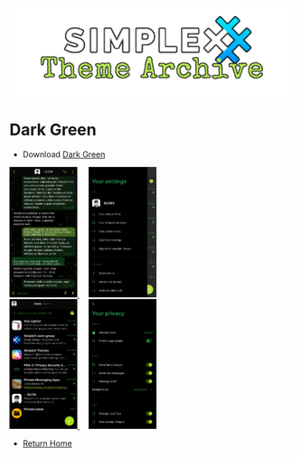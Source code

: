 ![SxC Theme Archive Banner](../resources/SxC_themeBanner.png)

# Dark Green

* Download [Dark Green](../themes/SxC_darkGreen.theme)

<a href="../screenshots/SxC_darkGreen01.jpg" target="_blank">
	<img src="../screenshots/SxC_darkGreen01.jpg" width="120">
</a>&nbsp;&nbsp;&nbsp;
<a href="../screenshots/SxC_darkGreen02.jpg" target="_blank">
	<img src="../screenshots/SxC_darkGreen02.jpg" width="120">
</a>
<br>
<a href="../screenshots/SxC_darkGreen03.jpg" target="_blank">
	<img src="../screenshots/SxC_darkGreen03.jpg" width="120">
</a>&nbsp;&nbsp;&nbsp;
<a href="../screenshots/SxC_darkGreen04.jpg" target="_blank">
	<img src="../screenshots/SxC_darkGreen04.jpg" width="120">
</a>

* [Return Home](../)